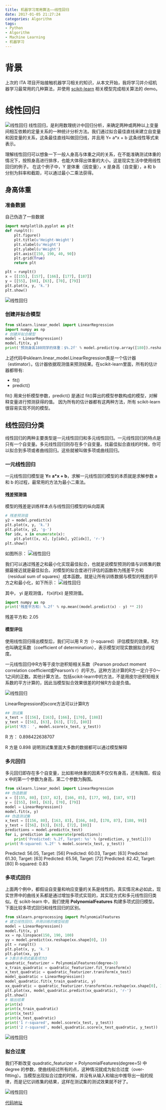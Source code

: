 ```yaml
---
title: 机器学习常用算法——线性回归
date: 2017-01-05 21:27:24
categories: Algorithm
tags:
- Python
- Algorithm
- Machine Learning
- 机器学习
---
```


# 背景

上次的 ITA 项目开始接触机器学习相关的知识，从本文开始，我将学习并介绍机器学习最常用的几种算法，并使用 [scikit-learn](http://scikit-learn.org/) 相关模型完成相关算法的 demo。

# 线性回归
<img src="/assets/img/线性回归.jpg" alt="线性回归">
<!-- more -->
线性回归，是利用数理统计中回归分析，来确定两种或两种以上变量间相互依赖的定量关系的一种统计分析方法。我们通过拟合最佳直线来建立自变量和因变量的关系，这条最佳直线叫做回归线，并且用 Y= a*x + b 这条线性等式来表示。

理解线性回归可以想象一下一般人身高与体重之间的关系，在不能准确测试体重的情况下，按照身高进行排序，也能大体得出体重的大小。这是现实生活中使用线性回归的例子。
在这个例子中，Y 是体重（因变量），x 是身高（自变量），a 和 b 分别为斜率和截距，可以通过最小二乘法获得。

## 身高体重

### 准备数据

自己伪造了一些数据

```python
import matplotlib.pyplot as plt
def runplt():
    plt.figure()
    plt.title(u'Height-Weight')
    plt.xlabel(u'Height')
    plt.ylabel(u'Weight')
    plt.axis([150, 190, 40, 90])
    plt.grid(True)
    return plt

plt = runplt()
x = [[155], [157], [166], [177], [187]]
y = [[55], [60], [63], [70], [79]]
plt.plot(x, y, 'k.')
plt.show()
```
<img src="/assets/img/线性回归_1.png" alt="线性回归">

### 创建并拟合模型

```python
from sklearn.linear_model import LinearRegression
import numpy as np
# 创建并拟合模型
model = LinearRegression()
model.fit(x, y)
print('预测身高180同学的体重：$%.2f' % model.predict(np.array([180]).reshape(-1, 1))[0])
```

上述代码中sklearn.linear_model.LinearRegression类是一个估计器（estimator）。估计器依据观测值来预测结果。在scikit-learn里面，所有的估计器都带有: 
- fit() 
- predict()

fit() 用来分析模型参数，predict() 是通过 fit()算出的模型参数构成的模型，对解释变量进行预测获得的值。 
因为所有的估计器都有这两种方法，所有 scikit-learn 很容易实现不同的模型。


## 线性回归分类

线性回归的两种主要类型是一元线性回归和多元线性回归。一元线性回归的特点是只有一个自变量。多元线性回归则存在多个自变量。找最佳拟合直线的时候，你可以拟合到多项或者曲线回归。这些就被叫做多项或曲线回归。


### 一元线性回归

一元线性回归模型是 **Y= a*x + b**，求解一元线性回归模型的本质就是求解参数 a 和 b 的过程，最常用的方法为最小二乘法。

#### 残差预测值

模型的残差是训练样本点与线性回归模型的纵向距离

```python
# 残差预测值
y2 = model.predict(x)
plt.plot(x, y, 'k.')
plt.plot(x, y2, 'g-')
for idx, x in enumerate(x):
    plt.plot([x, x], [y[idx], y2[idx]], 'r-')
plt.show()
```

如图所示：
<img src="/assets/img/线性回归_2.jpg" alt="线性回归">

我们可以通过残差之和最小化实现最佳拟合，也就是说模型预测的值与训练集的数据最接近就是最佳拟合。对模型的拟合度进行评估的函数称为残差平方和（residual sum of squares）成本函数。就是让所有训练数据与模型的残差的平方之和最小化，如下所示：
<img src="/assets/img/线性回归_3.png" alt="线性回归">

其中， yi 是观测值， f(xi)f(xi) 是预测值。

```python
import numpy as np
print('残差平方和: %.2f' % np.mean((model.predict(x) - y) ** 2))
```
残差平方和: 2.05

#### 模型评估

使用线性回归得出模型后，我们可以用 R 方（r-squared）评估模型的效果。R方也叫确定系数（coefficient of determination），表示模型对现实数据拟合的程度。

一元线性回归中R方等于皮尔逊积矩相关系数（Pearson product moment correlation coefficient或Pearson’s r）的平方。这种方法计算的R方一定介于0～1之间的正数。其他计算方法，包括scikit-learn中的方法，不是用皮尔逊积矩相关系数的平方计算的，因此当模型拟合效果很差的时候R方会是负值。

<img src="/assets/img/线性回归_4.png" alt="线性回归">

LinearRegression的score方法可以计算R方

```python
## 测试集
x_test = [[156], [163], [166], [170], [188]]
y_test = [[56], [63], [63], [72], [80]]
print('R方： ', model.score(x_test, y_test))
```
R 方：  0.898422638707

R 方是 0.898 说明测试集里面大多数的数据都可以通过模型解释

### 多元回归

多元回归即存在多个自变量，比如影响体重的因素不仅仅有身高，还有胸围，假设 x 中的第一个参数为身高，第二个参数为胸围。
```python
from sklearn.linear_model import LinearRegression
## 伪造数据
x = [[155, 80], [157, 82], [166, 85], [177, 90], [187, 97]]
y = [[55], [60], [63], [70], [79]]
model = LinearRegression()
model.fit(x, y)
## 伪造测试集
x_test = [[156, 80], [163, 83], [166, 84], [170, 87], [188, 99]]
y_test = [[56], [63], [63], [72], [80]]
predictions = model.predict(x_test)
for i, prediction in enumerate(predictions):
    print('Predicted: %.2f, Target: %s' % (prediction, y_test[i]))
print('R-squared: %.2f' % model.score(x_test, y_test))
```
Predicted: 56.05, Target: [56]
Predicted: 60.03, Target: [63]
Predicted: 61.30, Target: [63]
Predicted: 65.56, Target: [72]
Predicted: 82.42, Target: [80]
R-squared: 0.83

### 多项式回归

上面两个例中，都假设自变量和响应变量的关系是线性的。真实情况未必如此，现实世界中的曲线关系都是通过增加多项式实现的，其实现方式和多元线性回归类似。在 scikit-learn 中，我们使用 **PolynomialFeatures** 构建多项式回归模型。下面比较多项式回归和线性回归的区别。

```python
from sklearn.preprocessing import PolynomialFeatures
# 建立线性回归，并用训练的模型绘图
model = LinearRegression()
model.fit(x, y)
xx = np.linspace(150, 190, 100)
yy = model.predict(xx.reshape(xx.shape[0], 1))
plt = runplt()
plt.plot(x, y, 'k.')
plt.plot(xx, yy)
# 3表示多项式最高项为3
quadratic_featurizer = PolynomialFeatures(degree=3)
x_train_quadratic = quadratic_featurizer.fit_transform(x)
x_test_quadratic = quadratic_featurizer.transform(x_test)
model_quadratic = LinearRegression()
model_quadratic.fit(x_train_quadratic, y)
xx_quadratic = quadratic_featurizer.transform(xx.reshape(xx.shape[0], 1))
plt.plot(xx, model_quadratic.predict(xx_quadratic), 'r-')
plt.show()
# 输出结果
print(x)
print(x_train_quadratic)
print(x_test)
print(x_test_quadratic)
print('1 r-squared', model.score(x_test, y_test))
print('2 r-squared', model_quadratic.score(x_test_quadratic, y_test))
```
<img src="/assets/img/线性回归_5.jpg" alt="线性回归">

### 拟合过度
我们不断改变 quadratic_featurizer = PolynomialFeatures(degree=5) 中 degree 的参数，使曲线经过所有的点，这种情况就成为拟合过度（over-fitting）。当模型出现拟合过度的时候，并没有从输入和输出中推导出一般的规律，而是记忆训练集的结果，这样在测试集的测试效果就不好了。

<img src="/assets/img/线性回归_6.jpg" alt="线性回归">

[代码地址](https://github.com/Leo555/scikit-learn_demo/tree/master/LinearRegression)
